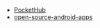 * [PocketHub](https://github.com/pockethub/PocketHub)
* [open-source-android-apps](https://github.com/pcqpcq/open-source-android-apps)
